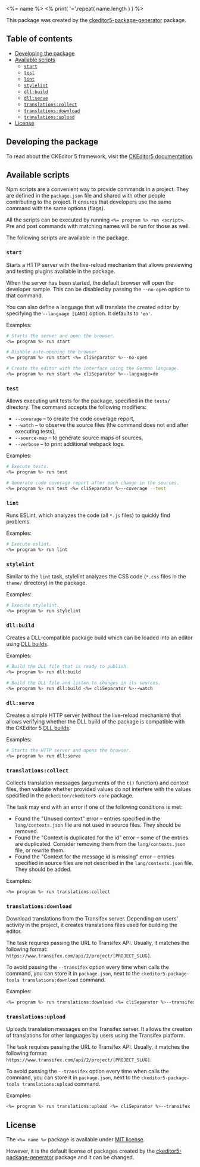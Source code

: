 <%= name %>
<% print( '='.repeat( name.length ) ) %>

This package was created by the [ckeditor5-package-generator](https://www.npmjs.com/package/ckeditor5-package-generator) package.

## Table of contents

* [Developing the package](#developing-the-package)
* [Available scripts](#available-scripts)
  * [`start`](#start)
  * [`test`](#test)
  * [`lint`](#lint)
  * [`stylelint`](#stylelint)
  * [`dll:build`](#dllbuild)
  * [`dll:serve`](#dllserve)
  * [`translations:collect`](#translationscollect)
  * [`translations:download`](#translationsdownload)
  * [`translations:upload`](#translationsupload)
* [License](#license)

## Developing the package

To read about the CKEditor 5 framework, visit the [CKEditor5 documentation](https://ckeditor.com/docs/ckeditor5/latest/framework/index.html).

## Available scripts

Npm scripts are a convenient way to provide commands in a project. They are defined in the `package.json` file and shared with other people contributing to the project. It ensures that developers use the same command with the same options (flags).

All the scripts can be executed by running `<%= program %> run <script>`. Pre and post commands with matching names will be run for those as well.

The following scripts are available in the package.

### `start`

Starts a HTTP server with the live-reload mechanism that allows previewing and testing plugins available in the package.

When the server has been started, the default browser will open the developer sample. This can be disabled by passing the `--no-open` option to that command.

You can also define a language that will translate the created editor by specifying the `--language [LANG]` option. It defaults to `'en'`.

Examples:

```bash
# Starts the server and open the browser.
<%= program %> run start

# Disable auto-opening the browser.
<%= program %> run start <%= cliSeparator %>--no-open

# Create the editor with the interface using the German language.
<%= program %> run start <%= cliSeparator %>--language=de
```

### `test`

Allows executing unit tests for the package, specified in the `tests/` directory. The command accepts the following modifiers:

* `--coverage` &ndash; to create the code coverage report,
* `--watch` &ndash; to observe the source files (the command does not end after executing tests),
* `--source-map` &ndash; to generate source maps of sources,
* `--verbose` &ndash; to print additional webpack logs.

Examples:

```bash
# Execute tests.
<%= program %> run test

# Generate code coverage report after each change in the sources.
<%= program %> run test <%= cliSeparator %>--coverage --test
```

### `lint`

Runs ESLint, which analyzes the code (all `*.js` files) to quickly find problems.

Examples:

```bash
# Execute eslint.
<%= program %> run lint
```

### `stylelint`

Similar to the `lint` task, stylelint analyzes the CSS code (`*.css` files in the `theme/` directory) in the package.

Examples:

```bash
# Execute stylelint.
<%= program %> run stylelint
```

### `dll:build`

Creates a DLL-compatible package build which can be loaded into an editor using [DLL builds](https://ckeditor.com/docs/ckeditor5/latest/builds/guides/development/dll-builds.html).

Examples:

```bash
# Build the DLL file that is ready to publish.
<%= program %> run dll:build

# Build the DLL file and listen to changes in its sources.
<%= program %> run dll:build <%= cliSeparator %>--watch
```

### `dll:serve`

Creates a simple HTTP server (without the live-reload mechanism) that allows verifying whether the DLL build of the package is compatible with the CKEditor 5 [DLL builds](https://ckeditor.com/docs/ckeditor5/latest/builds/guides/development/dll-builds.html).

Examples:

```bash
# Starts the HTTP server and opens the browser.
<%= program %> run dll:serve
```

### `translations:collect`

Collects translation messages (arguments of the `t()` function) and context files, then validate whether provided values do not interfere with the values specified in the `@ckeditor/ckeditor5-core` package.

The task may end with an error if one of the following conditions is met:

* Found the "Unused context" error &ndash; entries specified in the `lang/contexts.json` file are not used in source files. They should be removed.
* Found the "Context is duplicated for the id" error &ndash; some of the entries are duplicated. Consider removing them from the `lang/contexts.json` file, or rewrite them.
* Found the "Context for the message id is missing" error &ndash; entries specified in source files are not described in the `lang/contexts.json` file. They should be added.

Examples:

```bash
<%= program %> run translations:collect
```

### `translations:download`

Download translations from the Transifex server. Depending on users' activity in the project, it creates translations files used for building the editor.

The task requires passing the URL to Transifex API. Usually, it matches the following format: `https://www.transifex.com/api/2/project/[PROJECT_SLUG]`.

To avoid passing the `--transifex` option every time when calls the command, you can store it in `package.json`, next to the `ckeditor5-package-tools translations:download` command.

Examples:

```bash
<%= program %> run translations:download <%= cliSeparator %>--transifex [API URL]
```

### `translations:upload`

Uploads translation messages on the Transifex server. It allows the creation of translations for other languages by users using the Transifex platform.

The task requires passing the URL to Transifex API. Usually, it matches the following format: `https://www.transifex.com/api/2/project/[PROJECT_SLUG]`.

To avoid passing the `--transifex` option every time when calls the command, you can store it in `package.json`, next to the `ckeditor5-package-tools translations:upload` command.

Examples:

```bash
<%= program %> run translations:upload <%= cliSeparator %>--transifex [API URL]
```

## License

The `<%= name %>` package is available under [MIT license](https://opensource.org/licenses/MIT).

However, it is the default license of packages created by the [ckeditor5-package-generator](https://www.npmjs.com/package/ckeditor5-package-generator) package and it can be changed.

